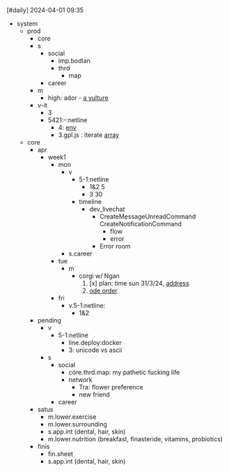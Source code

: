 [#daily]
2024-04-01
09:35

- system
	- prod
		- core
		- s
			- social
				- imp.bodlan
				- thrd
					- map
			- career
		- m
			- high: ador - [a vulture](https://www.reddit.com/r/relationships/comments/esap21/comment/ff8t981/?utm_source=share&utm_medium=web3x&utm_name=web3xcss&utm_term=1&utm_content=share_button)
		- v-it
			- 3
			- 5421:-:netline
				- 4: [env](https://stackoverflow.com/questions/55690143/what-is-the-difference-between-env-local-and-env-development-local)
				- 3.gpl.js : iterate [array](https://stackoverflow.com/questions/500504/why-is-using-for-in-for-array-iteration-a-bad-idea)
	- core
		- apr
			- week1
				- mon
					- v
						- 5-1:netline
							- 1&2 5
							- 3 30
						- timeline
							- dev_livechat
								- CreateMessageUnreadCommand CreateNotificationCommand
									- flow
									- error
								- Error room
					- s.career
				- tue
					- m
						- corgi w/ Ngan
							1. [x] plan: time sun 31/3/24, [address](https://www.google.com/maps/place/C%C3%A0+Ph%C3%AA+Mu%E1%BB%91i+3A/@10.81003,106.7035552,15z/data=!4m14!1m7!3m6!1s0x317529ac4a614071:0x26d3e1100ce95a3b!2zQ8OgIFBow6ogTXXhu5FpIDNB!8m2!3d10.81003!4d106.7035552!16s%2Fg%2F11ty70vynw!3m5!1s0x317529ac4a614071:0x26d3e1100ce95a3b!8m2!3d10.81003!4d106.7035552!16s%2Fg%2F11ty70vynw?entry=ttu) 
							2. [ode order](https://www.facebook.com/messenger_media?attachment_id=1559235134622382&message_id=mid.%24cAAAHBClWiauUqf7CJWOeLl5GzOJg&thread_id=103344079272658)
				- fri
					- v.5-1:netline:
						- 1&2
		- pending
			- v
				- 5-1:netline
					- line.deploy:docker
					- 3: unicode vs ascii
			- s
				- social
					- core.thrd.map: my pathetic fucking life
					- network
						- Tra: flower preference
						- new friend
				- career
		- satus
			- m.lower.exercise
			- m.lower.surrounding
			- s.app.int (dental, hair, skin)
			- m.lower.nutrition (breakfast, finasteride, vitamins, probiotics)
		- finis
			- fin.sheet
			- s.app.int (dental, hair, skin)
